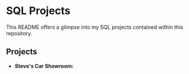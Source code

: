 # SQL Projects
This README offers a glimpse into my SQL projects contained within this repository.

## Projects
- **Steve's Car Showroom:**
